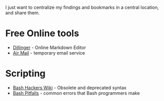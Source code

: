 I just want to centralize my findings and bookmarks in a central location, and share them.

# Free Online tools

* [Dillinger] - Online Markdown Editor
* [Air Mail](http://en.getairmail.com/) - temporary email service

# Scripting
* [Bash Hackers Wiki](http://wiki.bash-hackers.org/scripting/obsolete) - Obsolete and deprecated syntax
* [Bash Pitfalls](http://mywiki.wooledge.org/BashPitfalls) - common errors that Bash programmers make

[Dillinger]: <http://dillinger.io>
